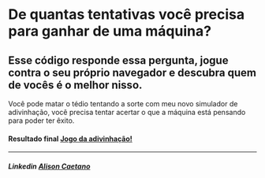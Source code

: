 # De quantas tentativas você precisa para ganhar de uma máquina?

## Esse código responde essa pergunta, jogue contra o seu próprio navegador e descubra quem de vocês é o melhor nisso.

Você pode matar o tédio tentando a sorte com meu novo simulador de adivinhação, você precisa tentar acertar o que a máquina está pensando para poder ter êxito.

#### Resultado final <a href="https://adivinhe-o-numero-76mz.vercel.app/"> Jogo da adivinhação!</a>

---

##### Linkedin <a href="https://www.linkedin.com/in/alisoncaetano/">Alison Caetano</a>
